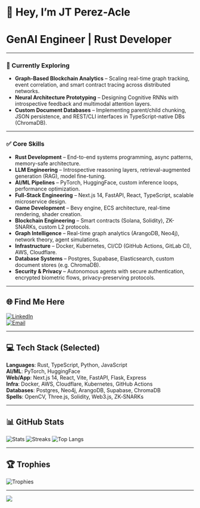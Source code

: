 # 👋 Hey, I’m JT Perez-Acle  

# GenAI Engineer | Rust Developer

---

### 🧪 Currently Exploring

- **Graph-Based Blockchain Analytics** – Scaling real-time graph tracking, event correlation, and smart contract tracing across distributed networks.
- **Neural Architecture Prototyping** – Designing Cognitive RNNs with introspective feedback and multimodal attention layers.
- **Custom Document Databases** – Implementing parent/child chunking, JSON persistence, and REST/CLI interfaces in TypeScript-native DBs (ChromaDB).

---

### ✅ Core Skills

- **Rust Development** – End-to-end systems programming, async patterns, memory-safe architecture.
- **LLM Engineering** – Introspective reasoning layers, retrieval-augmented generation (RAG), model fine-tuning.
- **AI/ML Pipelines** – PyTorch, HuggingFace, custom inference loops, performance optimization.
- **Full-Stack Engineering** – Next.js 14, FastAPI, React, TypeScript, scalable microservice design.
- **Game Development** – Bevy engine, ECS architecture, real-time rendering, shader creation.
- **Blockchain Engineering** – Smart contracts (Solana, Solidity), ZK-SNARKs, custom L2 protocols.
- **Graph Intelligence** – Real-time graph analytics (ArangoDB, Neo4j), network theory, agent simulations.
- **Infrastructure** – Docker, Kubernetes, CI/CD (GitHub Actions, GitLab CI), AWS, Cloudflare.
- **Database Systems** – Postgres, Supabase, Elasticsearch, custom document stores (e.g. ChromaDB).
- **Security & Privacy** – Autonomous agents with secure authentication, encrypted biometric flows, privacy-preserving protocols.


---

## 🌐 Find Me Here
[![LinkedIn](https://img.shields.io/badge/LinkedIn-%230077B5.svg?logo=linkedin&logoColor=white)](https://www.linkedin.com/in/jose-tomas-perez-acle-833a761b9/)  
[![Email](https://img.shields.io/badge/Email-D14836?logo=gmail&logoColor=white)](mailto:jtperez.acle@gmail.com)

---

## 💻 Tech Stack (Selected)
**Languages**: Rust, TypeScript, Python, JavaScript  
**AI/ML**: PyTorch, HuggingFace  
**Web/App**: Next.js 14, React, Vite, FastAPI, Flask, Express  
**Infra**: Docker, AWS, Cloudflare, Kubernetes, GitHub Actions  
**Databases**: Postgres, Neo4j, ArangoDB, Supabase, ChromaDB  
**Spells**: OpenCV, Three.js, Solidity, Web3.js, ZK‑SNARKs  

---

## 📊 GitHub Stats
![Stats](https://github-readme-stats.vercel.app/api?username=JtPerez-Acle&theme=tokyonight&hide_border=false&include_all_commits=true&count_private=true)
![Streaks](https://streak-stats.demolab.com?user=JtPerez-Acle&theme=tokyonight&hide_border=false)
![Top Langs](https://github-readme-stats.vercel.app/api/top-langs/?username=JtPerez-Acle&theme=tokyonight&layout=compact&hide_border=false)

---

## 🏆 Trophies
![Trophies](https://github-profile-trophy.vercel.app/?username=JtPerez-Acle&theme=onestar&no-frame=true&margin-w=6)

---

[![](https://visitcount.itsvg.in/api?id=JtPerez-Acle&icon=0&color=0)](https://visitcount.itsvg.in)
